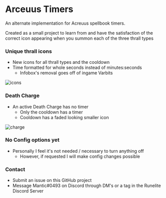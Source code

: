 # Arceuus Timers
An alternate implementation for Acreuus spellbook timers.

Created as a small project to learn from and have the satisfaction of the\
correct icon appearing when you summon each of the three thrall types

### Unique thrall icons
 - New icons for all thrall types and the cooldown
 - Time formatted for whole seconds instead of minutes:seconds
    - Infobox's removal goes off of ingame Varbits
   
![icons](https://imgur.com/u1tu2kJ.png)

### Death Charge
 - An active Death Charge has no timer 
    - Only the cooldown has a timer
    - Cooldown has a faded looking smaller icon

![charge](https://imgur.com/qOdvKmW.png)

### No Config options yet

 - Personally I feel it's not needed / necessary to turn anything off
    -   However, if requested I will make config changes possible
    
### Contact
 - Submit an issue on this GitHub project
 - Message Mantic#0493 on Discord through DM's or a tag in the Runelite Discord Server